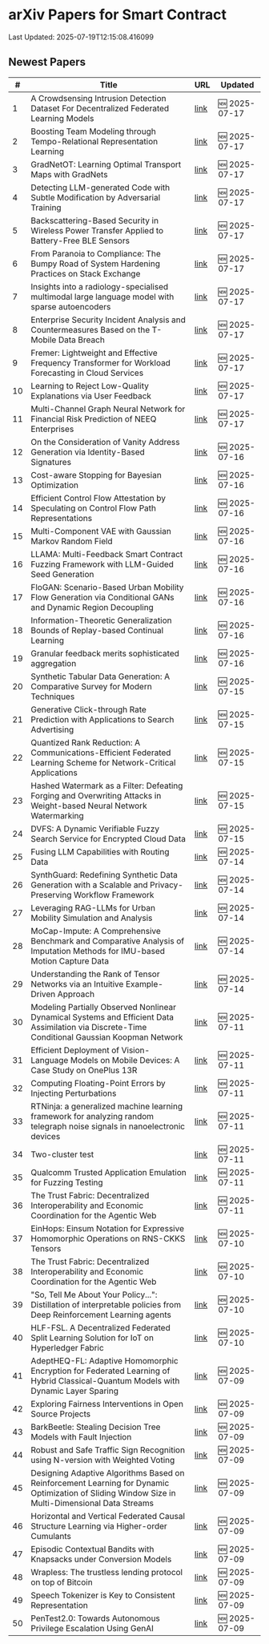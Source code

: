# arXiv Papers for Smart Contract

Last Updated: 2025-07-19T12:15:08.416099

## Newest Papers

|\#|Title|URL|Updated|
|---|---|---|---|
|1|A Crowdsensing Intrusion Detection Dataset For Decentralized Federated Learning Models|[link](http://arxiv.org/abs/2507.13313v1)|🆕 2025-07-17|
|2|Boosting Team Modeling through Tempo-Relational Representation Learning|[link](http://arxiv.org/abs/2507.13305v1)|🆕 2025-07-17|
|3|GradNetOT: Learning Optimal Transport Maps with GradNets|[link](http://arxiv.org/abs/2507.13191v1)|🆕 2025-07-17|
|4|Detecting LLM-generated Code with Subtle Modification by Adversarial Training|[link](http://arxiv.org/abs/2507.13123v1)|🆕 2025-07-17|
|5|Backscattering-Based Security in Wireless Power Transfer Applied to Battery-Free BLE Sensors|[link](http://arxiv.org/abs/2507.13042v1)|🆕 2025-07-17|
|6|From Paranoia to Compliance: The Bumpy Road of System Hardening Practices on Stack Exchange|[link](http://arxiv.org/abs/2507.13028v1)|🆕 2025-07-17|
|7|Insights into a radiology-specialised multimodal large language model with sparse autoencoders|[link](http://arxiv.org/abs/2507.12950v1)|🆕 2025-07-17|
|8|Enterprise Security Incident Analysis and Countermeasures Based on the T-Mobile Data Breach|[link](http://arxiv.org/abs/2507.12937v1)|🆕 2025-07-17|
|9|Fremer: Lightweight and Effective Frequency Transformer for Workload Forecasting in Cloud Services|[link](http://arxiv.org/abs/2507.12908v1)|🆕 2025-07-17|
|10|Learning to Reject Low-Quality Explanations via User Feedback|[link](http://arxiv.org/abs/2507.12900v1)|🆕 2025-07-17|
|11|Multi-Channel Graph Neural Network for Financial Risk Prediction of NEEQ Enterprises|[link](http://arxiv.org/abs/2507.12787v1)|🆕 2025-07-17|
|12|On the Consideration of Vanity Address Generation via Identity-Based Signatures|[link](http://arxiv.org/abs/2507.12670v1)|🆕 2025-07-16|
|13|Cost-aware Stopping for Bayesian Optimization|[link](http://arxiv.org/abs/2507.12453v1)|🆕 2025-07-16|
|14|Efficient Control Flow Attestation by Speculating on Control Flow Path Representations|[link](http://arxiv.org/abs/2507.12345v1)|🆕 2025-07-16|
|15|Multi-Component VAE with Gaussian Markov Random Field|[link](http://arxiv.org/abs/2507.12165v1)|🆕 2025-07-16|
|16|LLAMA: Multi-Feedback Smart Contract Fuzzing Framework with LLM-Guided Seed Generation|[link](http://arxiv.org/abs/2507.12084v1)|🆕 2025-07-16|
|17|FloGAN: Scenario-Based Urban Mobility Flow Generation via Conditional GANs and Dynamic Region Decoupling|[link](http://arxiv.org/abs/2507.12053v1)|🆕 2025-07-16|
|18|Information-Theoretic Generalization Bounds of Replay-based Continual Learning|[link](http://arxiv.org/abs/2507.12043v1)|🆕 2025-07-16|
|19|Granular feedback merits sophisticated aggregation|[link](http://arxiv.org/abs/2507.12041v1)|🆕 2025-07-16|
|20|Synthetic Tabular Data Generation: A Comparative Survey for Modern Techniques|[link](http://arxiv.org/abs/2507.11590v1)|🆕 2025-07-15|
|21|Generative Click-through Rate Prediction with Applications to Search Advertising|[link](http://arxiv.org/abs/2507.11246v1)|🆕 2025-07-15|
|22|Quantized Rank Reduction: A Communications-Efficient Federated Learning Scheme for Network-Critical Applications|[link](http://arxiv.org/abs/2507.11183v1)|🆕 2025-07-15|
|23|Hashed Watermark as a Filter: Defeating Forging and Overwriting Attacks in Weight-based Neural Network Watermarking|[link](http://arxiv.org/abs/2507.11137v1)|🆕 2025-07-15|
|24|DVFS: A Dynamic Verifiable Fuzzy Search Service for Encrypted Cloud Data|[link](http://arxiv.org/abs/2507.10927v1)|🆕 2025-07-15|
|25|Fusing LLM Capabilities with Routing Data|[link](http://arxiv.org/abs/2507.10540v1)|🆕 2025-07-14|
|26|SynthGuard: Redefining Synthetic Data Generation with a Scalable and Privacy-Preserving Workflow Framework|[link](http://arxiv.org/abs/2507.10489v1)|🆕 2025-07-14|
|27|Leveraging RAG-LLMs for Urban Mobility Simulation and Analysis|[link](http://arxiv.org/abs/2507.10382v1)|🆕 2025-07-14|
|28|MoCap-Impute: A Comprehensive Benchmark and Comparative Analysis of Imputation Methods for IMU-based Motion Capture Data|[link](http://arxiv.org/abs/2507.10334v1)|🆕 2025-07-14|
|29|Understanding the Rank of Tensor Networks via an Intuitive Example-Driven Approach|[link](http://arxiv.org/abs/2507.10170v1)|🆕 2025-07-14|
|30|Modeling Partially Observed Nonlinear Dynamical Systems and Efficient Data Assimilation via Discrete-Time Conditional Gaussian Koopman Network|[link](http://arxiv.org/abs/2507.08749v1)|🆕 2025-07-11|
|31|Efficient Deployment of Vision-Language Models on Mobile Devices: A Case Study on OnePlus 13R|[link](http://arxiv.org/abs/2507.08505v1)|🆕 2025-07-11|
|32|Computing Floating-Point Errors by Injecting Perturbations|[link](http://arxiv.org/abs/2507.08467v1)|🆕 2025-07-11|
|33|RTNinja: a generalized machine learning framework for analyzing random telegraph noise signals in nanoelectronic devices|[link](http://arxiv.org/abs/2507.08424v1)|🆕 2025-07-11|
|34|Two-cluster test|[link](http://arxiv.org/abs/2507.08382v1)|🆕 2025-07-11|
|35|Qualcomm Trusted Application Emulation for Fuzzing Testing|[link](http://arxiv.org/abs/2507.08331v1)|🆕 2025-07-11|
|36|The Trust Fabric: Decentralized Interoperability and Economic Coordination for the Agentic Web|[link](http://arxiv.org/abs/2507.07901v2)|🆕 2025-07-11|
|37|EinHops: Einsum Notation for Expressive Homomorphic Operations on RNS-CKKS Tensors|[link](http://arxiv.org/abs/2507.07972v1)|🆕 2025-07-10|
|38|The Trust Fabric: Decentralized Interoperability and Economic Coordination for the Agentic Web|[link](http://arxiv.org/abs/2507.07901v1)|🆕 2025-07-10|
|39|"So, Tell Me About Your Policy...": Distillation of interpretable policies from Deep Reinforcement Learning agents|[link](http://arxiv.org/abs/2507.07848v1)|🆕 2025-07-10|
|40|HLF-FSL. A Decentralized Federated Split Learning Solution for IoT on Hyperledger Fabric|[link](http://arxiv.org/abs/2507.07637v1)|🆕 2025-07-10|
|41|AdeptHEQ-FL: Adaptive Homomorphic Encryption for Federated Learning of Hybrid Classical-Quantum Models with Dynamic Layer Sparing|[link](http://arxiv.org/abs/2507.07316v1)|🆕 2025-07-09|
|42|Exploring Fairness Interventions in Open Source Projects|[link](http://arxiv.org/abs/2507.07026v1)|🆕 2025-07-09|
|43|BarkBeetle: Stealing Decision Tree Models with Fault Injection|[link](http://arxiv.org/abs/2507.06986v1)|🆕 2025-07-09|
|44|Robust and Safe Traffic Sign Recognition using N-version with Weighted Voting|[link](http://arxiv.org/abs/2507.06907v1)|🆕 2025-07-09|
|45|Designing Adaptive Algorithms Based on Reinforcement Learning for Dynamic Optimization of Sliding Window Size in Multi-Dimensional Data Streams|[link](http://arxiv.org/abs/2507.06901v1)|🆕 2025-07-09|
|46|Horizontal and Vertical Federated Causal Structure Learning via Higher-order Cumulants|[link](http://arxiv.org/abs/2507.06888v1)|🆕 2025-07-09|
|47|Episodic Contextual Bandits with Knapsacks under Conversion Models|[link](http://arxiv.org/abs/2507.06859v1)|🆕 2025-07-09|
|48|Wrapless: The trustless lending protocol on top of Bitcoin|[link](http://arxiv.org/abs/2507.06064v2)|🆕 2025-07-09|
|49|Speech Tokenizer is Key to Consistent Representation|[link](http://arxiv.org/abs/2507.06802v1)|🆕 2025-07-09|
|50|PenTest2.0: Towards Autonomous Privilege Escalation Using GenAI|[link](http://arxiv.org/abs/2507.06742v1)|🆕 2025-07-09|
